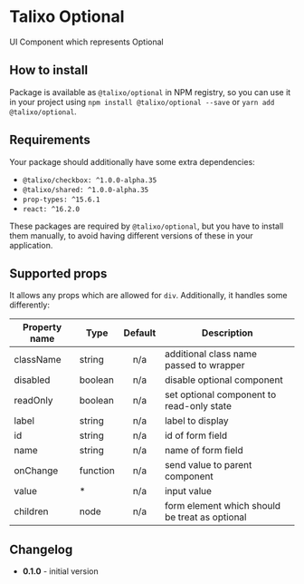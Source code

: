 # Talixo Optional

UI Component which represents Optional

## How to install

Package is available as `@talixo/optional` in NPM registry, so you can use it in your project
using `npm install @talixo/optional --save` or `yarn add @talixo/optional`.

## Requirements

Your package should additionally have some extra dependencies:

- `@talixo/checkbox: ^1.0.0-alpha.35`
- `@talixo/shared: ^1.0.0-alpha.35`
- `prop-types: ^15.6.1`
- `react: ^16.2.0`

These packages are required by `@talixo/optional`, but you have to install them manually,
to avoid having different versions of these in your application.

## Supported props

It allows any props which are allowed for `div`. Additionally, it handles some differently:

Property name | Type             | Default | Description                    
--------------|------------------|:-------:|--------------------------------
className     | string           | n/a     | additional class name passed to wrapper
disabled      | boolean          | n/a     | disable optional component
readOnly      | boolean          | n/a     | set optional component to read-only state
label         | string           | n/a     | label to display
id            | string           | n/a     | id of form field
name          | string           | n/a     | name of form field
onChange      | function         | n/a     | send value to parent component
value         | *                | n/a     | input value
children      | node             | n/a     | form element which should be treat as optional

## Changelog

- **0.1.0** - initial version
